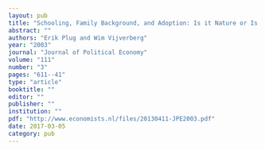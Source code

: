 ```yaml
---
layout: pub
title: "Schooling, Family Background, and Adoption: Is it Nature or Is Nurture"
abstract: ""
authors: "Erik Plug and Wim Vijverberg"
year: "2003"
journal: "Journal of Political Economy"
volume: "111"
number: "3"
pages: "611--41"
type: "article"
booktitle: ""
editor: ""
publisher: ""
institution: ""
pdf: "http://www.economists.nl/files/20130411-JPE2003.pdf"
date: 2017-03-05
category: pub
---
```


